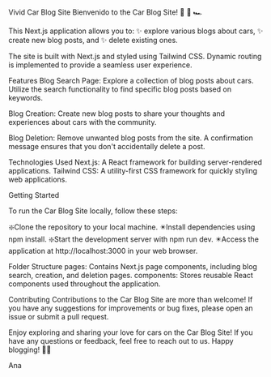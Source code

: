 Vivid Car Blog Site
Bienvenido to the Car Blog Site! 
🚗 🚙 🏎️

This Next.js application allows you to:
✨ explore various blogs about cars,
✨ create new blog posts, and 
✨ delete existing ones. 
 
The site is built with Next.js and styled using Tailwind CSS. Dynamic routing is implemented to provide a seamless user experience.

Features
Blog Search Page: Explore a collection of blog posts about cars. Utilize the search functionality to find specific blog posts based on keywords.

Blog Creation: Create new blog posts to share your thoughts and experiences about cars with the community.

Blog Deletion: Remove unwanted blog posts from the site. A confirmation message ensures that you don't accidentally delete a post.

Technologies Used
Next.js: A React framework for building server-rendered applications.
Tailwind CSS: A utility-first CSS framework for quickly styling web applications.


Getting Started


To run the Car Blog Site locally, follow these steps:

❇️Clone the repository to your local machine.
✴️Install dependencies using npm install.
❇️Start the development server with npm run dev.
✴️Access the application at http://localhost:3000 in your web browser.

Folder Structure
pages: Contains Next.js page components, including blog search, creation, and deletion pages.
components: Stores reusable React components used throughout the application.

Contributing
Contributions to the Car Blog Site are more than welcome!
If you have any suggestions for improvements or bug fixes, please open an issue or submit a pull request.


Enjoy exploring and sharing your love for cars on the Car Blog Site! 
If you have any questions or feedback, feel free to reach out to us. Happy blogging! 🚗📝

Ana
